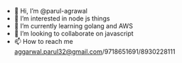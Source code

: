 - 👋 Hi, I’m @parul-agrawal
- 👀 I’m interested in node js things
- 🌱 I’m currently learning golang and AWS
- 💞️ I’m looking to collaborate on javascript
- 📫 How to reach me aggarwal.parul32@gmail.com/9718651691/8930228111

<!---
parul-agrawal/parul-agrawal is a ✨ special ✨ repository because its `README.md` (this file) appears on your GitHub profile.
You can click the Preview link to take a look at your changes.
--->
